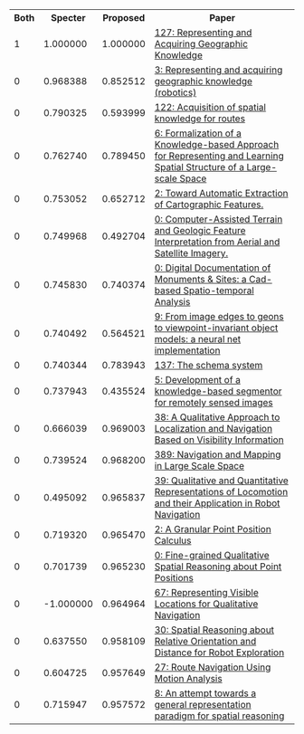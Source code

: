 <html><table><tr>
<th>Both</th>
<th>Specter</th>
<th>Proposed</th>
<th>Paper</th>
</tr>
<tr>
<td>1</td>
<td>1.000000</td>
<td>1.000000</td>
<td><a href="https://www.semanticscholar.org/paper/db51d31a851efa2aa5cd441b8c201b9625d46d62">127: Representing and Acquiring Geographic Knowledge</a></td>
</tr>
<tr>
<td>0</td>
<td>0.968388</td>
<td>0.852512</td>
<td><a href="https://www.semanticscholar.org/paper/99e31b57206378edea7455b6d3e163eda0eaa8db">3: Representing and acquiring geographic knowledge (robotics)</a></td>
</tr>
<tr>
<td>0</td>
<td>0.790325</td>
<td>0.593999</td>
<td><a href="https://www.semanticscholar.org/paper/b6d06643ea5dc1dbe9ae7c9f170e45da6a0d4a3b">122: Acquisition of spatial knowledge for routes</a></td>
</tr>
<tr>
<td>0</td>
<td>0.762740</td>
<td>0.789450</td>
<td><a href="https://www.semanticscholar.org/paper/ec71b4780f017f0684b6897917b199ecbacbc6af">6: Formalization of a Knowledge-based Approach for Representing and Learning Spatial Structure of a Large-scale Space</a></td>
</tr>
<tr>
<td>0</td>
<td>0.753052</td>
<td>0.652712</td>
<td><a href="https://www.semanticscholar.org/paper/0d14ba69d6498168ac304b59e95dcdb2f04b78eb">2: Toward Automatic Extraction of Cartographic Features.</a></td>
</tr>
<tr>
<td>0</td>
<td>0.749968</td>
<td>0.492704</td>
<td><a href="https://www.semanticscholar.org/paper/e34940384fa1bca222f8b8c804da5f49809af04d">0: Computer-Assisted Terrain and Geologic Feature Interpretation from Aerial and Satellite Imagery.</a></td>
</tr>
<tr>
<td>0</td>
<td>0.745830</td>
<td>0.740374</td>
<td><a href="https://www.semanticscholar.org/paper/7cae84d60e536f21abc6dabe734a528b94201ae7">0: Digital Documentation of Monuments & Sites: a Cad-based Spatio-temporal Analysis</a></td>
</tr>
<tr>
<td>0</td>
<td>0.740492</td>
<td>0.564521</td>
<td><a href="https://www.semanticscholar.org/paper/65a76c7c6282bf3cdb602adacf83592b36ea78cd">9: From image edges to geons to viewpoint-invariant object models: a neural net implementation</a></td>
</tr>
<tr>
<td>0</td>
<td>0.740344</td>
<td>0.783943</td>
<td><a href="https://www.semanticscholar.org/paper/b10fe6d92adb403bcb6893856559252779d13994">137: The schema system</a></td>
</tr>
<tr>
<td>0</td>
<td>0.737943</td>
<td>0.435524</td>
<td><a href="https://www.semanticscholar.org/paper/7c5c5553efa0ca3275413178d0e54a108663c91c">5: Development of a knowledge-based segmentor for remotely sensed images</a></td>
</tr>
<tr>
<td>0</td>
<td>0.666039</td>
<td>0.969003</td>
<td><a href="https://www.semanticscholar.org/paper/97523f4f018f145511aa128b84351c791586c363">38: A Qualitative Approach to Localization and Navigation Based on Visibility Information</a></td>
</tr>
<tr>
<td>0</td>
<td>0.739524</td>
<td>0.968200</td>
<td><a href="https://www.semanticscholar.org/paper/7cdeb371f32a5fbd6f6c66ed95916dbf77faa9f9">389: Navigation and Mapping in Large Scale Space</a></td>
</tr>
<tr>
<td>0</td>
<td>0.495092</td>
<td>0.965837</td>
<td><a href="https://www.semanticscholar.org/paper/7b318b37cdb75ee2932358e7279dd4423a73b738">39: Qualitative and Quantitative Representations of Locomotion and their Application in Robot Navigation</a></td>
</tr>
<tr>
<td>0</td>
<td>0.719320</td>
<td>0.965470</td>
<td><a href="https://www.semanticscholar.org/paper/ef8289b32d8ad1634a8c896081381a7a1159d406">2: A Granular Point Position Calculus</a></td>
</tr>
<tr>
<td>0</td>
<td>0.701739</td>
<td>0.965230</td>
<td><a href="https://www.semanticscholar.org/paper/d108646e5988810f8b4eec1b5f6798614f3459af">0: Fine-grained Qualitative Spatial Reasoning about Point Positions</a></td>
</tr>
<tr>
<td>0</td>
<td>-1.000000</td>
<td>0.964964</td>
<td><a href="https://www.semanticscholar.org/paper/881b58a9cecac53715e61fb3b736008b14b4e4ec">67: Representing Visible Locations for Qualitative Navigation</a></td>
</tr>
<tr>
<td>0</td>
<td>0.637550</td>
<td>0.958109</td>
<td><a href="https://www.semanticscholar.org/paper/e91e86dce9ade115d730682b42f004c1e396fa3e">30: Spatial Reasoning about Relative Orientation and Distance for Robot Exploration</a></td>
</tr>
<tr>
<td>0</td>
<td>0.604725</td>
<td>0.957649</td>
<td><a href="https://www.semanticscholar.org/paper/a2fb07a672f2474682055a5c433cf2e4455a4be4">27: Route Navigation Using Motion Analysis</a></td>
</tr>
<tr>
<td>0</td>
<td>0.715947</td>
<td>0.957572</td>
<td><a href="https://www.semanticscholar.org/paper/7e1f7b592e2358d5dfd17320061c19067cde592e">8: An attempt towards a general representation paradigm for spatial reasoning</a></td>
</tr>
</table></html>

